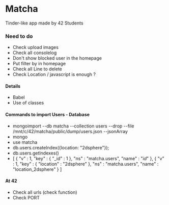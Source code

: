 # Matcha
Tinder-like app made by 42 Students

### Need to do
* Check upload images
* Check all consolelog
* Don't show blocked user in the homepage
* Put filter by in homepage
* Check all Line to delete
* Check Location / javascript is enough ?

#### Details
* Babel
* Use of classes

#### Commands to import Users - Database
* mongoimport --db matcha --collection users --drop --file /mnt/c/42/matcha/public/dump/users.json --jsonArray
* mongo
* use matcha
* db.users.createIndex({location: "2dsphere"});
* db.users.getIndexes()
* [
        {
                "v" : 1,
                "key" : {
                        "_id" : 1
                },
                "ns" : "matcha.users",
                "name" : "_id_"
        },
        {
                "v" : 1,
                "key" : {
                        "location" : "2dsphere"
                },
                "ns" : "matcha.users",
                "name" : "location_2dsphere"
        }
]

#### At 42
* Check all urls (check function)
* Check PORT